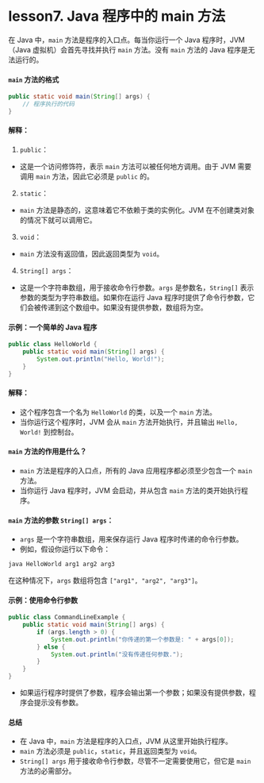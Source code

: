 # lesson7. Java 程序中的 main 方法

在 Java 中，`main` 方法是程序的入口点。每当你运行一个 Java 程序时，JVM（Java 虚拟机）会首先寻找并执行 `main` 方法。没有 `main` 方法的 Java 程序是无法运行的。

#### `main` 方法的格式

```java
public static void main(String[] args) {
    // 程序执行的代码
}
```

#### 解释：

1. `public`：

- 这是一个访问修饰符，表示 `main` 方法可以被任何地方调用。由于 JVM 需要调用 `main` 方法，因此它必须是 `public` 的。

2. `static`：

- `main` 方法是静态的，这意味着它不依赖于类的实例化。JVM 在不创建类对象的情况下就可以调用它。

3. `void`：

- `main` 方法没有返回值，因此返回类型为 `void`。

4. `String[] args`：

- 这是一个字符串数组，用于接收命令行参数。`args` 是参数名，`String[]` 表示参数的类型为字符串数组。如果你在运行 Java 程序时提供了命令行参数，它们会被传递到这个数组中。如果没有提供参数，数组将为空。

#### 示例：一个简单的 Java 程序

```java
public class HelloWorld {
    public static void main(String[] args) {
        System.out.println("Hello, World!");
    }
}
```

#### 解释：

- 这个程序包含一个名为 `HelloWorld` 的类，以及一个 `main` 方法。
- 当你运行这个程序时，JVM 会从 `main` 方法开始执行，并且输出 `Hello, World!` 到控制台。

#### `main` 方法的作用是什么？

- `main` 方法是程序的入口点，所有的 Java 应用程序都必须至少包含一个 `main` 方法。
- 当你运行 Java 程序时，JVM 会启动，并从包含 `main` 方法的类开始执行程序。

#### `main` 方法的参数 `String[] args`：

- `args` 是一个字符串数组，用来保存运行 Java 程序时传递的命令行参数。
- 例如，假设你运行以下命令：

```bash
java HelloWorld arg1 arg2 arg3
```

在这种情况下，`args` 数组将包含 `["arg1", "arg2", "arg3"]`。

#### 示例：使用命令行参数

```java
public class CommandLineExample {
    public static void main(String[] args) {
        if (args.length > 0) {
            System.out.println("你传递的第一个参数是: " + args[0]);
        } else {
            System.out.println("没有传递任何参数.");
        }
    }
}
```

- 如果运行程序时提供了参数，程序会输出第一个参数；如果没有提供参数，程序会提示没有参数。

#### 总结

- 在 Java 中，`main` 方法是程序的入口点，JVM 从这里开始执行程序。
- `main` 方法必须是 `public`，`static`，并且返回类型为 `void`。
- `String[] args` 用于接收命令行参数，尽管不一定需要使用它，但它是 `main` 方法的必需部分。